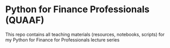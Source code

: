# Python for Finance Professionals (QUAAF)
This repo contains all teaching materials (resources, notebooks, scripts) for my Python for Finance for Professionals lecture series
